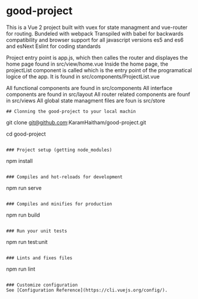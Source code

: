 # good-project

This is a Vue 2 project built with vuex for state managment and vue-router for routing.
Bundeled with webpack
Transpiled with babel for backwards compatibility and browser support for all javascript versions es5 and es6 and esNext
Eslint for coding standards 

Project entry point is app.js, which then calles the router and displayes the home page found in src/view/home.vue
Inside the home page, the projectList component is called which is the entry point of the programatical logice of the app.
It is found in src/components/ProjectList.vue

All functional components are found in src/components
All interface components are found in src/layout
All router related components are founf in src/views
All global state managment files are foun is src/store
 
```
## Clonning the good-project to your local machin
```
git clone git@github.com:KaramHaitham/good-project.git

cd good-project
```

### Project setup (getting node_modules)
```
npm install
```

### Compiles and hot-reloads for development 
```
npm run serve
```

### Compiles and minifies for production
```
npm run build
```

### Run your unit tests
```
npm run test:unit
```

### Lints and fixes files
```
npm run lint
```

### Customize configuration
See [Configuration Reference](https://cli.vuejs.org/config/).
